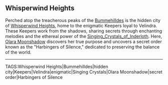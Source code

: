 ## Whisperwind Heights

Perched atop the treacherous peaks of the [Bummehilldes](Bummehilldes.md) is the hidden city of [Whisperwind Heights](.md), home to the enigmatic Keepers loyal to Velindra. These Keepers work from the shadows, sharing secrets through enchanting melodies and the ethereal power of the [Singing_Crystals_of_Inderloth](Singing_Crystals_of_Inderloth.md). Here, [Olara Moonshadow](../People/Olara_Moonshadow.md) discovers her true purpose and uncovers a secret order known as the "Harbingers of Silence," dedicated to preserving the balance of the world.


---

TAGS:Whisperwind Heights|Bummehilldes|hidden city|Keepers|Velindra|enigmatic|Singing Crystals|Olara Moonshadow|secret order|Harbingers of Silence
